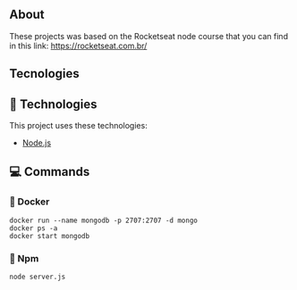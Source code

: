 <div id="about"> 

##  About
These projects was based on the Rocketseat node course that you can find in this link: https://rocketseat.com.br/
</div>

## Tecnologies

<div id="tecnologies"> 

## :rocket: Technologies
This project uses these technologies:
- [Node.js](https://nodejs.org/en/)
</div>

## :computer: Commands 
<div id="commands"> 

### :whale2: Docker
```docker
docker run --name mongodb -p 2707:2707 -d mongo
docker ps -a
docker start mongodb
```

### :memo: Npm
```npm
node server.js
```
</div>
